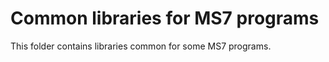 Common libraries for MS7 programs
=================================

This folder contains libraries common for some MS7 programs.